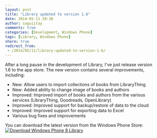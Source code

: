 ```yaml
---
layout: post
title: "Library updated to version 1.6"
date: 2014-05-11 20:38
author: saguiitay
comments: true
categories: [Development, Windows Phone]
tags: [Library, Windows Phone]
share: true
redirect_from:
 - /2014/05/11/library-updated-to-version-1-6/
---
```

After a long pause in the development of Library, I've just release version 1.6 to the app store. The new version contains several improvements, including:

- New: Allow users to import collections of books from LibraryThing
- New: Added ability to change image of books and authors
- Improved: Improved import of books and authors from the various services (LibraryThing, Goodreads, OpenLibrary)
- Improved: Improved support for backup/restore of data to the cloud
- Improved: Improved support for exporting data to Excel
- Various bug fixes and improvements

You can download the latest version from the Windows Phone Store:
[![Download Windows Phone 8 Library]({{site.url}}/images/download-en-med2.png "Download Windows Phone 8 Library")](http://www.windowsphone.com/s?appid=01f350f2-01d1-4210-a83b-9874b71e9496)


